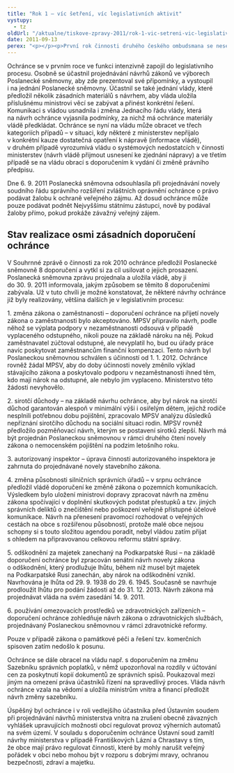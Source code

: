 ```yaml
---
title: "Rok 1 – víc šetření, víc legislativních aktivit"
vystupy:
  - tz
oldUrl: "/aktualne/tiskove-zpravy-2011/rok-1-vic-setreni-vic-legislativnich-aktivit"
date: 2011-09-13
perex: "<p></p><p>První rok činnosti druhého českého ombudsmana se nese ve znamení postupného zvyšování počtu stížností, s nimiž se na něj lidé obracejí, a zejména s jejich „zkvalitněním“. Trvale roste počet stížností v působnosti ombudsmana, tedy věcí, kterými se může zabývat, může provádět šetření a stěžovatelům skutečně pomoci, nikoli jim pouze poradit, kam jinam se mohou obrátit. Například jen za měsíc srpen ochránce přijal o 100 stížností v působnosti víc, než v srpnu loňského roku.</p>"
---
```


<!-- imported from the old website -->

<p>Ochránce se v prvním roce ve funkci intenzivně zapojil do legislativního procesu. Osobně se účastnil projednávání návrhů zákonů ve výborech Poslanecké sněmovny, aby zde prezentoval své připomínky, a vystoupil i na jednání Poslanecké sněmovny. Účastnil se také jednání vlády, které předložil několik zásadních materiálů s návrhem, aby vláda uložila příslušnému ministrovi věcí se zabývat a přinést konkrétní řešení. Komunikaci s vládou usnadnila i změna Jednacího řádu vlády, která na návrh ochránce vyjasnila podmínky, za nichž má ochránce materiály vládě předkládat. Ochránce se nyní na vládu může obracet ve třech kategoriích případů – v situaci, kdy některé z ministerstev nepřijalo v konkrétní kauze dostatečná opatření k nápravě (informace vládě), v druhém případě vyrozumívá vládu o systémových nedostatcích v činnosti ministerstev (návrh vládě přijmout usnesení ke zjednání nápravy) a ve třetím případě se na vládu obrací s doporučením k vydání či změně právního předpisu.</p><p>Dne 6. 9. 2011 Poslanecká sněmovna odsouhlasila při projednávání novely soudního řádu správního rozšíření zvláštních oprávnění ochránce o právo podávat žalobu k ochraně veřejného zájmu. Až dosud ochránce může pouze podávat podnět Nejvyššímu státnímu zástupci, nově by podával žaloby přímo, pokud prokáže závažný veřejný zájem. </p><h2>Stav realizace osmi zásadních doporučení ochránce</h2><p>V Souhrnné zprávě o činnosti za rok 2010 ochránce předložil Poslanecké sněmovně 8 doporučení a vytkl si za cíl usilovat o jejich prosazení. Poslanecká sněmovna zprávu projednala a uložila vládě, aby ji do 30. 9. 2011 informovala, jakým způsobem se těmito 8 doporučeními zabývala. Už v tuto chvíli je možné konstatovat, že některé návrhy ochránce již byly realizovány, většina dalších je v legislativním procesu:</p><p>1. změna zákona o zaměstnanosti – doporučení ochránce na přijetí novely zákona o zaměstnanosti bylo akceptováno. MPSV připravilo návrh, podle něhož se výplata podpory v nezaměstnanosti odsouvá v případě vyplaceného odstupného, nikoli pouze na základě nároku na něj. Pokud zaměstnavatel zúčtoval odstupné, ale nevyplatil ho, bud ou úřady práce navíc poskytovat zaměstnancům finanční kompenzaci. Tento návrh byl Poslaneckou sněmovnou schválen s účinností od 1. 1. 2012. Ochránce rovněž žádal MPSV, aby do doby účinnosti novely změnilo výklad stávajícího zákona a poskytovalo podporu v nezaměstnanosti ihned těm, kdo mají nárok na odstupné, ale nebylo jim vyplaceno. Ministerstvo této žádosti nevyhovělo.</p><p>2. sirotčí důchody – na základě návrhu ochránce, aby byl nárok na sirotčí důchod garantován alespoň v minimální výši i osiřelým dětem, jejichž rodiče nesplnili potřebnou dobu pojištění, zpracovalo MPSV analýzu důsledků nepřiznání sirotčího důchodu na sociální situaci rodin. MPSV rovněž předložilo pozměňovací návrh, kterým se postavení sirotků zlepší. Návrh má být projednán Poslaneckou sněmovnou v rámci druhého čtení novely zákona o nemocenském pojištění na podzim letošního roku.</p><p>3. autorizovaný inspektor – úprava činnosti autorizovaného inspektora je zahrnuta do projednávané novely stavebního zákona.</p><p>4. změna působnosti silničních správních úřadů – v srpnu ochránce předložil vládě doporučení ke změně zákona o pozemních komunikacích. Výsledkem bylo uložení ministrovi dopravy zpracovat návrh na změnu zákona spočívající v doplnění skutkových podstat přestupků a tzv. jiných správních deliktů o znečištění nebo poškození veřejně přístupné účelové komunikace. Návrh na přenesení pravomocí rozhodovat o veřejných cestách na obce s rozšířenou působností, protože malé obce nejsou schopny si s touto složitou agendou poradit, nebyl vládou zatím přijat s ohledem na připravovanou celkovou reformu státní správy. </p><p>5. odškodnění za majetek zanechaný na Podkarpatské Rusi – na základě doporučení ochránce byl zpracován senátní návrh novely zákona o odškodnění, který prodlužuje lhůtu, během níž musel být majetek na Podkarpatské Rusi zanechán, aby nárok na odškodnění vznikl. Navrhována je lhůta od 29. 9. 1938 do 29. 6. 1945. Současně se navrhuje prodloužit lhůtu pro podání žádosti až do 31. 12. 2013. Návrh zákona má projednávat vláda na svém zasedání 14. 9. 2011.</p><p>6. používání omezovacích prostředků ve zdravotnických zařízeních – doporučení ochránce zohledňuje návrh zákona o zdravotnických službách, projednávaný Poslaneckou sněmovnou v rámci zdravotnické reformy.</p><p>Pouze v případě zákona o památkové péči a řešení tzv. komerčních spisoven zatím nedošlo k posunu.</p><p>Ochránce se dále obracel na vládu např. s doporučením na změnu Sazebníku správních poplatků, v němž upozorňoval na rozdíly v účtování cen za poskytnutí kopií dokumentů ze správních spisů. Poukazoval mezi jiným na omezení práva účastníků řízení na spravedlivý proces. Vláda návrh ochránce vzala na vědomí a uložila ministrům vnitra a financí předložit návrh změny sazebníku.</p><p>Úspěšný byl ochránce i v roli vedlejšího účastníka před Ústavním soudem při projednávání návrhů ministerstva vnitra na zrušení obecně závazných vyhlášek upravujících možnosti obcí regulovat provoz výherních automatů na svém území. V souladu s doporučením ochránce Ústavní soud zamítl návrhy ministerstva v případě Františkových Lázní a Chrastavy s tím, že obce mají právo regulovat činnosti, které by mohly narušit veřejný pořádek v obci nebo mohou být v rozporu s dobrými mravy, ochranou bezpečnosti, zdraví a majetku.</p>
